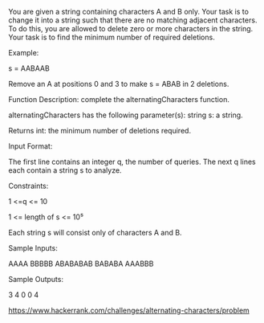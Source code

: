 You are given a string containing characters A and B only.
Your task is to change it into a string such that there are no matching adjacent characters.
To do this, you are allowed to delete zero or more characters in the string.
Your task is to find the minimum number of required deletions.

Example:

s = AABAAB

Remove an A at positions 0 and 3 to make s = ABAB in 2 deletions.

Function Description: complete the alternatingCharacters function.

alternatingCharacters has the following parameter(s): string s: a string.

Returns int: the minimum number of deletions required.

Input Format:

The first line contains an integer q, the number of queries.
The next q lines each contain a string s to analyze.

Constraints:

1 <=q <= 10

1 <= length of s <= 10⁵

Each string s will consist only of characters A and B.

Sample Inputs:

AAAA BBBBB ABABABAB BABABA AAABBB

Sample Outputs:

3 4 0 0 4

https://www.hackerrank.com/challenges/alternating-characters/problem
